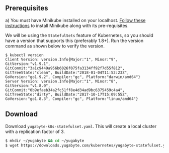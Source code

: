 ## Prerequisites

a) You must have Minikube installed on your localhost. [Follow these instructions](https://kubernetes.io/docs/tasks/tools/install-minikube/) to install Minikube along with its pre-requisites.

We will be using the `StatefulSets` feature of Kubernetes, so you should have a version that supports this (preferably 1.8+). Run the version command as shown below to verify the version.

```
$ kubectl version
Client Version: version.Info{Major:"1", Minor:"9", GitVersion:"v1.9.1", GitCommit:"3a1c9449a956b6026f075fa3134ff92f7d55f812", GitTreeState:"clean", BuildDate:"2018-01-04T11:52:23Z", GoVersion:"go1.9.2", Compiler:"gc", Platform:"darwin/amd64"}
Server Version: version.Info{Major:"1", Minor:"8", GitVersion:"v1.8.0", GitCommit:"0b9efaeb34a2fc51ff8e4d34ad9bc6375459c4a4", GitTreeState:"dirty", BuildDate:"2017-10-17T15:09:55Z", GoVersion:"go1.8.3", Compiler:"gc", Platform:"linux/amd64"}
```


## Download

Download `yugabyte-k8s-statefulset.yaml`. This will create a local cluster with a replication factor of 3.

```sh
$ mkdir ~/yugabyte && cd ~/yugabyte
$ wget https://downloads.yugabyte.com/kubernetes/yugabyte-statefulset.yaml
```
